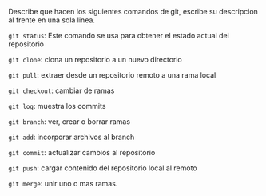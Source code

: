 Describe que hacen los siguientes comandos de git, escribe su descripcion al frente en una sola linea.

`git status`: Este comando se usa para obtener el estado actual del repositorio

`git clone`: clona un repositorio a un nuevo directorio

`git pull`: extraer desde un repositorio remoto a una rama local

`git checkout`: cambiar de ramas

`git log`: muestra los commits 

`git branch`: ver, crear o borrar ramas

`git add`: incorporar archivos al branch

`git commit`: actualizar cambios al repositorio

`git push`: cargar contenido del repositorio local al remoto

`git merge`: unir uno o mas ramas. 